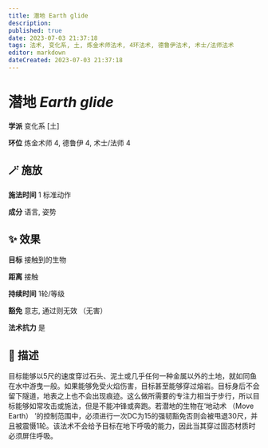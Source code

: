 ```yaml
---
title: 潜地 Earth glide
description: 
published: true
date: 2023-07-03 21:37:18
tags: 法术, 变化系, 土, 炼金术师法术, 4环法术, 德鲁伊法术, 术士/法师法术
editor: markdown
dateCreated: 2023-07-03 21:37:18
---
```


# **潜地** *Earth glide*

**学派** 变化系 \[土\] 

**环位** 炼金术师 4, 德鲁伊 4, 术士/法师 4

## 🪄 施放

**施法时间** 1 标准动作

**成分** 语言, 姿势

## ✨ 效果 

**目标** 接触到的生物 

**距离** 接触  

**持续时间** 1轮/等级 

**豁免** 意志, 通过则无效 （无害）

**法术抗力** 是

## 📖 描述

目标能够以5尺的速度穿过石头、泥土或几乎任何一种金属以外的土地，就如同鱼在水中游曳一般。如果能够免受火焰伤害，目标甚至能够穿过熔岩。目标身后不会留下隧道，地表之上也不会出现痕迹。这么做所需要的专注力相当于步行，所以目标能够如常攻击或施法，但是不能冲锋或奔跑。若潜地的生物在‘地动术 （Move Earth） ’的控制范围中，必须进行一次DC为15的强韧豁免否则会被甩退30尺，并且被震慑1轮。该法术不会给予目标在地下呼吸的能力，因此当其穿过固态材质时必须屏住呼吸。
    
